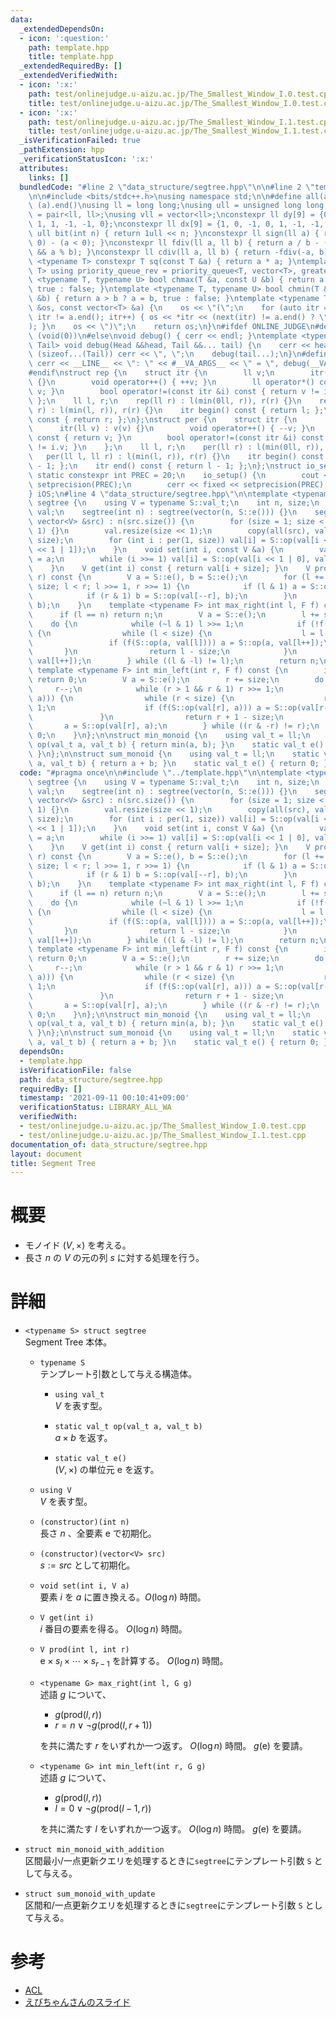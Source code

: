 ```yaml
---
data:
  _extendedDependsOn:
  - icon: ':question:'
    path: template.hpp
    title: template.hpp
  _extendedRequiredBy: []
  _extendedVerifiedWith:
  - icon: ':x:'
    path: test/onlinejudge.u-aizu.ac.jp/The_Smallest_Window_I.0.test.cpp
    title: test/onlinejudge.u-aizu.ac.jp/The_Smallest_Window_I.0.test.cpp
  - icon: ':x:'
    path: test/onlinejudge.u-aizu.ac.jp/The_Smallest_Window_I.1.test.cpp
    title: test/onlinejudge.u-aizu.ac.jp/The_Smallest_Window_I.1.test.cpp
  _isVerificationFailed: true
  _pathExtension: hpp
  _verificationStatusIcon: ':x:'
  attributes:
    links: []
  bundledCode: "#line 2 \"data_structure/segtree.hpp\"\n\n#line 2 \"template.hpp\"\
    \n\n#include <bits/stdc++.h>\nusing namespace std;\n\n#define all(a) (a).begin(),\
    \ (a).end()\nusing ll = long long;\nusing ull = unsigned long long;\nusing pll\
    \ = pair<ll, ll>;\nusing vll = vector<ll>;\nconstexpr ll dy[9] = {0, 1, 0, -1,\
    \ 1, 1, -1, -1, 0};\nconstexpr ll dx[9] = {1, 0, -1, 0, 1, -1, -1, 1, 0};\nconstexpr\
    \ ull bit(int n) { return 1ull << n; }\nconstexpr ll sign(ll a) { return (a >\
    \ 0) - (a < 0); }\nconstexpr ll fdiv(ll a, ll b) { return a / b - ((a ^ b) < 0\
    \ && a % b); }\nconstexpr ll cdiv(ll a, ll b) { return -fdiv(-a, b); }\ntemplate\
    \ <typename T> constexpr T sq(const T &a) { return a * a; }\ntemplate <typename\
    \ T> using priority_queue_rev = priority_queue<T, vector<T>, greater<T>>;\ntemplate\
    \ <typename T, typename U> bool chmax(T &a, const U &b) { return a < b ? a = b,\
    \ true : false; }\ntemplate <typename T, typename U> bool chmin(T &a, const U\
    \ &b) { return a > b ? a = b, true : false; }\ntemplate <typename T> ostream &operator<<(ostream\
    \ &os, const vector<T> &a) {\n    os << \"(\";\n    for (auto itr = a.begin();\
    \ itr != a.end(); itr++) { os << *itr << (next(itr) != a.end() ? \", \" : \"\"\
    ); }\n    os << \")\";\n    return os;\n}\n#ifdef ONLINE_JUDGE\n#define dump(...)\
    \ (void(0))\n#else\nvoid debug() { cerr << endl; }\ntemplate <typename Head, typename...\
    \ Tail> void debug(Head &&head, Tail &&... tail) {\n    cerr << head;\n    if\
    \ (sizeof...(Tail)) cerr << \", \";\n    debug(tail...);\n}\n#define dump(...)\
    \ cerr << __LINE__ << \": \" << #__VA_ARGS__ << \" = \", debug(__VA_ARGS__)\n\
    #endif\nstruct rep {\n    struct itr {\n        ll v;\n        itr(ll v) : v(v)\
    \ {}\n        void operator++() { ++v; }\n        ll operator*() const { return\
    \ v; }\n        bool operator!=(const itr &i) const { return v != i.v; }\n   \
    \ };\n    ll l, r;\n    rep(ll r) : l(min(0ll, r)), r(r) {}\n    rep(ll l, ll\
    \ r) : l(min(l, r)), r(r) {}\n    itr begin() const { return l; };\n    itr end()\
    \ const { return r; };\n};\nstruct per {\n    struct itr {\n        ll v;\n  \
    \      itr(ll v) : v(v) {}\n        void operator++() { --v; }\n        ll operator*()\
    \ const { return v; }\n        bool operator!=(const itr &i) const { return v\
    \ != i.v; }\n    };\n    ll l, r;\n    per(ll r) : l(min(0ll, r)), r(r) {}\n \
    \   per(ll l, ll r) : l(min(l, r)), r(r) {}\n    itr begin() const { return r\
    \ - 1; };\n    itr end() const { return l - 1; };\n};\nstruct io_setup {\n   \
    \ static constexpr int PREC = 20;\n    io_setup() {\n        cout << fixed <<\
    \ setprecision(PREC);\n        cerr << fixed << setprecision(PREC);\n    };\n\
    } iOS;\n#line 4 \"data_structure/segtree.hpp\"\n\ntemplate <typename S> struct\
    \ segtree {\n    using V = typename S::val_t;\n    int n, size;\n    vector<V>\
    \ val;\n    segtree(int n) : segtree(vector(n, S::e())) {}\n    segtree(const\
    \ vector<V> &src) : n(src.size()) {\n        for (size = 1; size < n; size <<=\
    \ 1) {}\n        val.resize(size << 1);\n        copy(all(src), val.begin() +\
    \ size);\n        for (int i : per(1, size)) val[i] = S::op(val[i << 1 | 0], val[i\
    \ << 1 | 1]);\n    }\n    void set(int i, const V &a) {\n        val[i += size]\
    \ = a;\n        while (i >>= 1) val[i] = S::op(val[i << 1 | 0], val[i << 1 | 1]);\n\
    \    }\n    V get(int i) const { return val[i + size]; }\n    V prod(int l, int\
    \ r) const {\n        V a = S::e(), b = S::e();\n        for (l += size, r +=\
    \ size; l < r; l >>= 1, r >>= 1) {\n            if (l & 1) a = S::op(a, val[l++]);\n\
    \            if (r & 1) b = S::op(val[--r], b);\n        }\n        return S::op(a,\
    \ b);\n    }\n    template <typename F> int max_right(int l, F f) const {\n  \
    \      if (l == n) return n;\n        V a = S::e();\n        l += size;\n    \
    \    do {\n            while (~l & 1) l >>= 1;\n            if (!f(S::op(a, val[l])))\
    \ {\n                while (l < size) {\n                    l = l << 1;\n   \
    \                 if (f(S::op(a, val[l]))) a = S::op(a, val[l++]);\n         \
    \       }\n                return l - size;\n            }\n            a = S::op(a,\
    \ val[l++]);\n        } while ((l & -l) != l);\n        return n;\n    }\n   \
    \ template <typename F> int min_left(int r, F f) const {\n        if (r == 0)\
    \ return 0;\n        V a = S::e();\n        r += size;\n        do {\n       \
    \     r--;\n            while (r > 1 && r & 1) r >>= 1;\n            if (!f(S::op(val[r],\
    \ a))) {\n                while (r < size) {\n                    r = r << 1 |\
    \ 1;\n                    if (f(S::op(val[r], a))) a = S::op(val[r--], a);\n \
    \               }\n                return r + 1 - size;\n            }\n     \
    \       a = S::op(val[r], a);\n        } while ((r & -r) != r);\n        return\
    \ 0;\n    }\n};\n\nstruct min_monoid {\n    using val_t = ll;\n    static val_t\
    \ op(val_t a, val_t b) { return min(a, b); }\n    static val_t e() { return LLONG_MAX;\
    \ }\n};\n\nstruct sum_monoid {\n    using val_t = ll;\n    static val_t op(val_t\
    \ a, val_t b) { return a + b; }\n    static val_t e() { return 0; }\n};\n"
  code: "#pragma once\n\n#include \"../template.hpp\"\n\ntemplate <typename S> struct\
    \ segtree {\n    using V = typename S::val_t;\n    int n, size;\n    vector<V>\
    \ val;\n    segtree(int n) : segtree(vector(n, S::e())) {}\n    segtree(const\
    \ vector<V> &src) : n(src.size()) {\n        for (size = 1; size < n; size <<=\
    \ 1) {}\n        val.resize(size << 1);\n        copy(all(src), val.begin() +\
    \ size);\n        for (int i : per(1, size)) val[i] = S::op(val[i << 1 | 0], val[i\
    \ << 1 | 1]);\n    }\n    void set(int i, const V &a) {\n        val[i += size]\
    \ = a;\n        while (i >>= 1) val[i] = S::op(val[i << 1 | 0], val[i << 1 | 1]);\n\
    \    }\n    V get(int i) const { return val[i + size]; }\n    V prod(int l, int\
    \ r) const {\n        V a = S::e(), b = S::e();\n        for (l += size, r +=\
    \ size; l < r; l >>= 1, r >>= 1) {\n            if (l & 1) a = S::op(a, val[l++]);\n\
    \            if (r & 1) b = S::op(val[--r], b);\n        }\n        return S::op(a,\
    \ b);\n    }\n    template <typename F> int max_right(int l, F f) const {\n  \
    \      if (l == n) return n;\n        V a = S::e();\n        l += size;\n    \
    \    do {\n            while (~l & 1) l >>= 1;\n            if (!f(S::op(a, val[l])))\
    \ {\n                while (l < size) {\n                    l = l << 1;\n   \
    \                 if (f(S::op(a, val[l]))) a = S::op(a, val[l++]);\n         \
    \       }\n                return l - size;\n            }\n            a = S::op(a,\
    \ val[l++]);\n        } while ((l & -l) != l);\n        return n;\n    }\n   \
    \ template <typename F> int min_left(int r, F f) const {\n        if (r == 0)\
    \ return 0;\n        V a = S::e();\n        r += size;\n        do {\n       \
    \     r--;\n            while (r > 1 && r & 1) r >>= 1;\n            if (!f(S::op(val[r],\
    \ a))) {\n                while (r < size) {\n                    r = r << 1 |\
    \ 1;\n                    if (f(S::op(val[r], a))) a = S::op(val[r--], a);\n \
    \               }\n                return r + 1 - size;\n            }\n     \
    \       a = S::op(val[r], a);\n        } while ((r & -r) != r);\n        return\
    \ 0;\n    }\n};\n\nstruct min_monoid {\n    using val_t = ll;\n    static val_t\
    \ op(val_t a, val_t b) { return min(a, b); }\n    static val_t e() { return LLONG_MAX;\
    \ }\n};\n\nstruct sum_monoid {\n    using val_t = ll;\n    static val_t op(val_t\
    \ a, val_t b) { return a + b; }\n    static val_t e() { return 0; }\n};"
  dependsOn:
  - template.hpp
  isVerificationFile: false
  path: data_structure/segtree.hpp
  requiredBy: []
  timestamp: '2021-09-11 00:10:41+09:00'
  verificationStatus: LIBRARY_ALL_WA
  verifiedWith:
  - test/onlinejudge.u-aizu.ac.jp/The_Smallest_Window_I.0.test.cpp
  - test/onlinejudge.u-aizu.ac.jp/The_Smallest_Window_I.1.test.cpp
documentation_of: data_structure/segtree.hpp
layout: document
title: Segment Tree
---
```


# 概要
- モノイド $(V, \times)$ を考える。
- 長さ $n$ の $V$ の元の列 $s$ に対する処理を行う。

# 詳細

- `<typename S> struct segtree`  
    Segment Tree 本体。

    - `typename S`  
        テンプレート引数として与える構造体。

        - `using val_t`  
            $V$ を表す型。

        - `static val_t op(val_t a, val_t b)`  
            $a \times b$ を返す。
        
        - `static val_t e()`  
            $(V, \times)$ の単位元 $\mathrm{e}$ を返す。

    - `using V`  
        $V$ を表す型。

    - `(constructor)(int n)`  
        長さ $n$ 、全要素 $\mathrm{e}$ で初期化。

    - `(constructor)(vector<V> src)`  
        $s := src$ として初期化。

    - `void set(int i, V a)`  
        要素 $i$ を $a$ に置き換える。$O(\log n)$ 時間。

    - `V get(int i)`  
        $i$ 番目の要素を得る。 $O(\log n)$ 時間。
    
    - `V prod(int l, int r)`  
        $\mathrm{e} \times s_l \times \cdots \times s_{r-1}$ を計算する。 $O(\log n)$ 時間。

    - `<typename G> max_right(int l, G g)`  
        述語 $g$ について、
        - $g(\mathrm{prod}(l, r))$
        - $r = n \lor \lnot g(\mathrm{prod}(l, r + 1))$

        を共に満たす $r$ をいずれか一つ返す。 $O(\log n)$ 時間。 $g(\mathrm{e})$ を要請。


    - `<typename G> int min_left(int r, G g)`  
        述語 $g$ について、
        - $g(\mathrm{prod}(l, r))$
        - $l = 0 \lor \lnot g(\mathrm{prod}(l - 1, r))$

        を共に満たす $l$ をいずれか一つ返す。 $O(\log n)$ 時間。 $g(\mathrm{e})$ を要請。

- `struct min_monoid_with_addition`  
    区間最小/一点更新クエリを処理するときに`segtree`にテンプレート引数 `S` として与える。

- `struct sum_monoid_with_update`  
    区間和/一点更新クエリを処理するときに`segtree`にテンプレート引数 `S` として与える。

# 参考
- [ACL](https://atcoder.github.io/ac-library/production/document_ja/segtree.html)
- [えびちゃんさんのスライド](https://hcpc-hokudai.github.io/archive/structure_segtree_001.pdf)